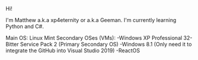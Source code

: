 Hi!

I'm Matthew a.k.a xp4eternity or a.k.a Geeman. I'm currently learning Python and C#.

Main OS: Linux Mint
Secondary OSes (VMs):
  -Windows XP Professional 32-Bitter Service Pack 2 (Primary Secondary OS)
  -Windows 8.1 (Only need it to integrate the GitHub into Visual Studio 2019)
  -ReactOS
